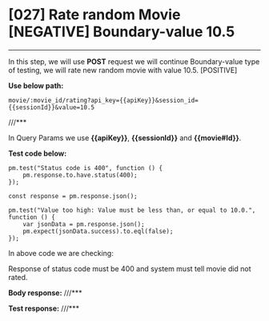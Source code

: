 # [027] Rate random Movie [NEGATIVE] Boundary-value 10.5
___

In this step, we will use __POST__ request we will continue Boundary-value type of testing, we will rate new random movie with value 10.5. [POSITIVE]

__Use below path:__
```
movie/:movie_id/rating?api_key={{apiKey}}&session_id={{sessionId}}&value=10.5
```

///***
 
In Query Params we use __{{apiKey}}__, __{{sessionId}}__ and __{{movie#Id}}__.

__Test code below:__
```
pm.test("Status code is 400", function () {
    pm.response.to.have.status(400);
});

const response = pm.response.json();

pm.test("Value too high: Value must be less than, or equal to 10.0.", function () {
    var jsonData = pm.response.json();
    pm.expect(jsonData.success).to.eql(false);
});
```

In above code we are checking:

Response of status code must be 400 and system must tell movie did not rated.

__Body response:__
///***
 

__Test response:__
///***
 


